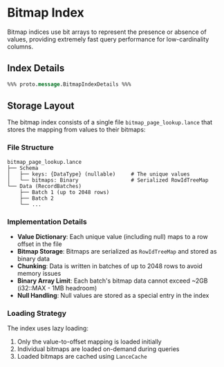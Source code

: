 # Bitmap Index

Bitmap indices use bit arrays to represent the presence or absence of values, providing extremely fast query performance for low-cardinality columns.

## Index Details

```protobuf
%%% proto.message.BitmapIndexDetails %%%
```

## Storage Layout

The bitmap index consists of a single file `bitmap_page_lookup.lance` that stores the mapping from values to their bitmaps:

### File Structure

```
bitmap_page_lookup.lance
├── Schema
│   ├── keys: {DataType} (nullable)     # The unique values
│   └── bitmaps: Binary                 # Serialized RowIdTreeMap
└── Data (RecordBatches)
    ├── Batch 1 (up to 2048 rows)
    ├── Batch 2
    └── ...
```

### Implementation Details

- **Value Dictionary**: Each unique value (including null) maps to a row offset in the file
- **Bitmap Storage**: Bitmaps are serialized as `RowIdTreeMap` and stored as binary data
- **Chunking**: Data is written in batches of up to 2048 rows to avoid memory issues
- **Binary Array Limit**: Each batch's bitmap data cannot exceed ~2GB (i32::MAX - 1MB headroom)
- **Null Handling**: Null values are stored as a special entry in the index

### Loading Strategy

The index uses lazy loading:
1. Only the value-to-offset mapping is loaded initially
2. Individual bitmaps are loaded on-demand during queries
3. Loaded bitmaps are cached using `LanceCache`
